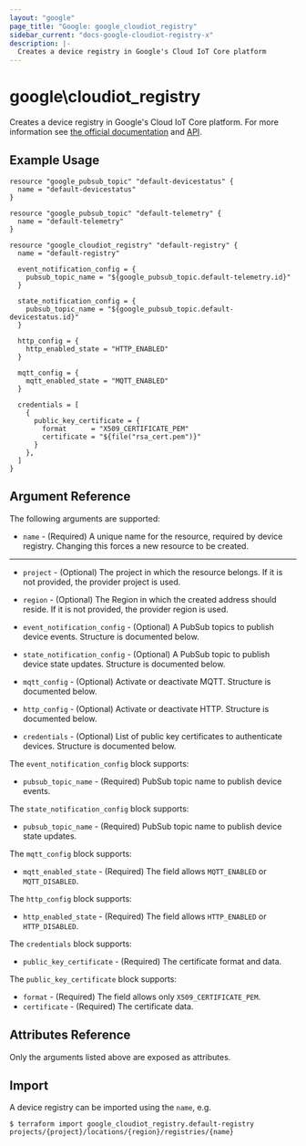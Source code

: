 ```yaml
---
layout: "google"
page_title: "Google: google_cloudiot_registry"
sidebar_current: "docs-google-cloudiot-registry-x"
description: |-
  Creates a device registry in Google's Cloud IoT Core platform
---
```


# google\cloudiot\_registry

 Creates a device registry in Google's Cloud IoT Core platform. For more information see
[the official documentation](https://cloud.google.com/iot/docs/) and
[API](https://cloud.google.com/iot/docs/reference/rest/v1/projects.locations.registries).


## Example Usage

```hcl
resource "google_pubsub_topic" "default-devicestatus" {
  name = "default-devicestatus"
}

resource "google_pubsub_topic" "default-telemetry" {
  name = "default-telemetry"
}

resource "google_cloudiot_registry" "default-registry" {
  name = "default-registry"

  event_notification_config = {
    pubsub_topic_name = "${google_pubsub_topic.default-telemetry.id}"
  }

  state_notification_config = {
    pubsub_topic_name = "${google_pubsub_topic.default-devicestatus.id}"
  }

  http_config = {
    http_enabled_state = "HTTP_ENABLED"
  }

  mqtt_config = {
    mqtt_enabled_state = "MQTT_ENABLED"
  }

  credentials = [
    {
      public_key_certificate = {
        format      = "X509_CERTIFICATE_PEM"
        certificate = "${file("rsa_cert.pem")}"
      }
    },
  ]
}
```

## Argument Reference

The following arguments are supported:

* `name` - (Required) A unique name for the resource, required by device registry.
    Changing this forces a new resource to be created.

- - -

* `project` - (Optional) The project in which the resource belongs. If it is not provided, the provider project is used.

* `region` - (Optional) The Region in which the created address should reside. If it is not provided, the provider region is used.

* `event_notification_config` - (Optional) A PubSub topics to publish device events. Structure is documented below.

* `state_notification_config` - (Optional) A PubSub topic to publish device state updates. Structure is documented below.

* `mqtt_config` - (Optional) Activate or deactivate MQTT. Structure is documented below.
* `http_config` - (Optional) Activate or deactivate HTTP. Structure is documented below.

* `credentials` - (Optional) List of public key certificates to authenticate devices. Structure is documented below. 


The `event_notification_config` block supports:

* `pubsub_topic_name` - (Required) PubSub topic name to publish device events.

The `state_notification_config` block supports:

* `pubsub_topic_name` - (Required) PubSub topic name to publish device state updates.

The `mqtt_config` block supports:

* `mqtt_enabled_state` - (Required) The field allows `MQTT_ENABLED` or `MQTT_DISABLED`.

The `http_config` block supports:

* `http_enabled_state` - (Required) The field allows `HTTP_ENABLED` or `HTTP_DISABLED`.

The `credentials` block supports:

* `public_key_certificate` - (Required) The certificate format and data.

The `public_key_certificate` block supports:

* `format` - (Required) The field allows only  `X509_CERTIFICATE_PEM`.
* `certificate` - (Required) The certificate data.


## Attributes Reference

Only the arguments listed above are exposed as attributes.

## Import

A device registry can be imported using the `name`, e.g.

```
$ terraform import google_cloudiot_registry.default-registry projects/{project}/locations/{region}/registries/{name}
```

